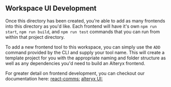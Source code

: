 ## Workspace UI Development

Once this directory has been created, you're able to add as many frontends into this directory as you'd like. Each frontend will have it's own `npm run start`, `npm run build`, and `npm run test` commands that you can run from within that project directory.

To add a new frontend tool to this workspace, you can simply use the `ADD` command provided by the CLI and supply your tool name. This will create a template project for you with the appropriate naming and folder structure as well as any dependencies you'd need to build an Alteryx frontend. 

For greater detail on frontend development, you can checkout our documentation here:
[react-comms:](https://alteryx.github.io/react-comms/)
[alteryx UI:](https://alteryx.github.io/alteryx-ui/)